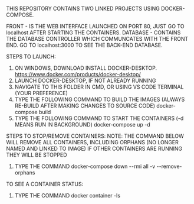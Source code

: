 THIS REPOSITORY CONTAINS TWO LINKED PROJECTS USING DOCKER-COMPOSE.

FRONT - IS THE WEB INTERFACE LAUNCHED ON PORT 80, JUST GO TO localhost AFTER STARTING THE CONTAINERS.
DATABASE - CONTAINS THE DATABASE CONTROLLER WHICH COMMUNCATES WITH THE FRONT END. GO TO localhost:3000 TO SEE THE BACK-END DATABASE.


STEPS TO LAUNCH:
1. ON WINDOWS, DOWNLOAD INSTALL DOCKER-DESKTOP. https://www.docker.com/products/docker-desktop/
2. LAUNCH DOCKER-DESKTOP, IF NOT ALREADY RUNNING
3. NAVIGATE TO THIS FOLDER IN CMD, OR USING VS CODE TERMINAL (YOUR PREFERENCE)
4. TYPE THE FOLLOWING COMMAND TO BUILD THE IMAGES (ALWAYS RE-BUILD AFTER MAKING CHANGES TO SOURCE CODE)
    docker-compose build
5. TYPE THE FOLLOWING COMMAND TO START THE CONTAINERS (-d MEANS RUN IN BACKGROUND)
    docker-compose up -d


STEPS TO STOP/REMOVE CONTAINERS:
NOTE: THE COMMAND BELOW WILL REMOVE ALL CONTAINERS, INCLUDING ORPHANS (NO LONGER NAMED AND LINKED TO IMAGE)
        IF OTHER CONTAINERS ARE RUNNING THEY WILL BE STOPPED
1. TYPE THE COMMAND
    docker-compose down --rmi all -v --remove-orphans


TO SEE A CONTAINER STATUS:
1. TYPE THE COMMAND
    docker container -ls